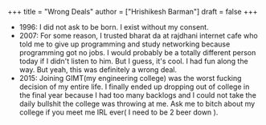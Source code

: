 +++
title = "Wrong Deals"
author = ["Hrishikesh Barman"]
draft = false
+++

-   1996: I did not ask to be born. I exist without my consent.
-   2007: For some reason, I trusted bharat da at rajdhani internet cafe who told me to give up programming and study networking because programming got no jobs. I would probably be a totally different person today if I didn't listen to him. But I guess, it's cool. I had fun along the way. But yeah, this was definitely a wrong deal.
-   2015: Joining GIMT(my engineering college) was the worst fucking decision of my entire life. I finally ended up dropping out of college in the final year because I had too many backlogs and I could not take the daily bullshit the college was throwing at me. Ask me to bitch about my college if you meet me IRL ever( I need to be 2 beer down ).

